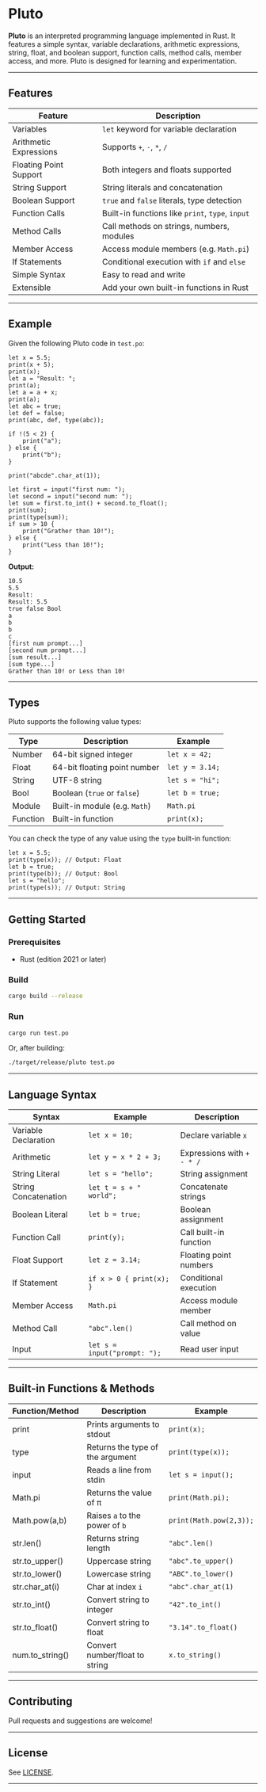 # Pluto

**Pluto** is an interpreted programming language implemented in Rust. It features a simple syntax, variable declarations, arithmetic expressions, string, float, and boolean support, function calls, method calls, member access, and more. Pluto is designed for learning and experimentation.

---

## Features

| Feature                | Description                                      |
|------------------------|--------------------------------------------------|
| Variables              | `let` keyword for variable declaration           |
| Arithmetic Expressions | Supports `+`, `-`, `*`, `/`                      |
| Floating Point Support | Both integers and floats supported               |
| String Support         | String literals and concatenation                |
| Boolean Support        | `true` and `false` literals, type detection      |
| Function Calls         | Built-in functions like `print`, `type`, `input` |
| Method Calls           | Call methods on strings, numbers, modules        |
| Member Access          | Access module members (e.g. `Math.pi`)           |
| If Statements          | Conditional execution with `if` and `else`       |
| Simple Syntax          | Easy to read and write                           |
| Extensible             | Add your own built-in functions in Rust          |

---

## Example

Given the following Pluto code in `test.po`:

```pluto
let x = 5.5;
print(x + 5);
print(x);
let a = "Result: ";
print(a);
let a = a + x;
print(a);
let abc = true;
let def = false;
print(abc, def, type(abc));

if !(5 < 2) {
    print("a");
} else {
    print("b");
}

print("abcde".char_at(1));

let first = input("first num: ");
let second = input("second num: ");
let sum = first.to_int() + second.to_float();
print(sum);
print(type(sum));
if sum > 10 {
    print("Grather than 10!");
} else {
    print("Less than 10!");
}
```

**Output:**
```
10.5
5.5
Result: 
Result: 5.5
true false Bool
a
b
b
c
[first num prompt...]
[second num prompt...]
[sum result...]
[sum type...]
Grather than 10! or Less than 10!
```

---

## Types

Pluto supports the following value types:

| Type    | Description                        | Example         |
|---------|------------------------------------|-----------------|
| Number  | 64-bit signed integer              | `let x = 42;`   |
| Float   | 64-bit floating point number       | `let y = 3.14;` |
| String  | UTF-8 string                       | `let s = "hi";` |
| Bool    | Boolean (`true` or `false`)        | `let b = true;` |
| Module  | Built-in module (e.g. `Math`)      | `Math.pi`       |
| Function| Built-in function                  | `print(x);`     |

You can check the type of any value using the `type` built-in function:

```pluto
let x = 5.5;
print(type(x)); // Output: Float
let b = true;
print(type(b)); // Output: Bool
let s = "hello";
print(type(s)); // Output: String
```

---

## Getting Started

### Prerequisites

- Rust (edition 2021 or later)

### Build

```sh
cargo build --release
```

### Run

```sh
cargo run test.po
```

Or, after building:

```sh
./target/release/pluto test.po
```

---

## Language Syntax

| Syntax                | Example                        | Description                     |
|-----------------------|--------------------------------|---------------------------------|
| Variable Declaration  | `let x = 10;`                  | Declare variable `x`            |
| Arithmetic            | `let y = x * 2 + 3;`           | Expressions with `+ - * /`      |
| String Literal        | `let s = "hello";`             | String assignment               |
| String Concatenation  | `let t = s + " world";`        | Concatenate strings             |
| Boolean Literal       | `let b = true;`                | Boolean assignment              |
| Function Call         | `print(y);`                    | Call built-in function          |
| Float Support         | `let z = 3.14;`                | Floating point numbers          |
| If Statement          | `if x > 0 { print(x); }`       | Conditional execution           |
| Member Access         | `Math.pi`                      | Access module member            |
| Method Call           | `"abc".len()`                  | Call method on value            |
| Input                 | `let s = input("prompt: ");`   | Read user input                 |

---

## Built-in Functions & Methods

| Function/Method   | Description                        | Example                |
|-------------------|------------------------------------|------------------------|
| print             | Prints arguments to stdout         | `print(x);`            |
| type              | Returns the type of the argument   | `print(type(x));`      |
| input             | Reads a line from stdin            | `let s = input();`     |
| Math.pi           | Returns the value of π             | `print(Math.pi);`      |
| Math.pow(a,b)     | Raises `a` to the power of `b`     | `print(Math.pow(2,3));`|
| str.len()         | Returns string length              | `"abc".len()`          |
| str.to_upper()    | Uppercase string                   | `"abc".to_upper()`     |
| str.to_lower()    | Lowercase string                   | `"ABC".to_lower()`     |
| str.char_at(i)    | Char at index `i`                  | `"abc".char_at(1)`     |
| str.to_int()      | Convert string to integer          | `"42".to_int()`        |
| str.to_float()    | Convert string to float            | `"3.14".to_float()`    |
| num.to_string()   | Convert number/float to string     | `x.to_string()`        |

---

## Contributing

Pull requests and suggestions are welcome!

---

## License

See [LICENSE](LICENSE).

---
